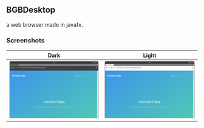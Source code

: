 ## BGBDesktop

a web browser made in javafx.

### Screenshots

| Dark                                                       | Light                                                      |
|------------------------------------------------------------|------------------------------------------------------------|
| <img src="images/Screenshot from 2023-03-26 18-10-35.png"> | <img src="images/Screenshot from 2023-03-26 18-10-27.png"> |
